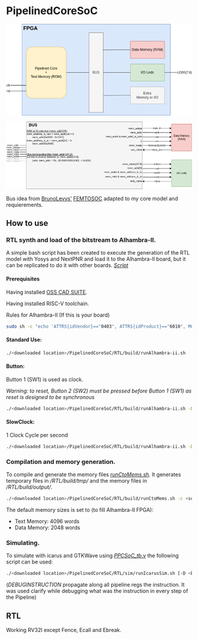 # PipelinedCoreSoC

![Pipelined Core SoC ](images/PPCSoCDiagram.png?raw=true "Bus Distribution and Example")



![Bus Distribution](images/PPCSoCBus.png?raw=true "Bus Distribution and Example")

Bus idea from [BrunoLevys'](https://github.com/BrunoLevy)  [FEMTOSOC](https://github.com/BrunoLevy/learn-fpga/blob/master/FemtoRV/RTL/femtosoc.v)  adapted to my core model and requierements.

 ## How to use

### RTL synth and load of the bitstream to Alhambra-II.

A simple bash script has been created to execute the generation of the RTL model with Yosys and NextPNR and load it to the Alhambra-II board, but it can be replicated to do it with other boards.
[*Script*](/RTL/build/runAlhambra-ii.sh)

#### Prerequisites

Having installed [OSS CAD SUITE](https://github.com/YosysHQ/oss-cad-suite-build).

Having installed RISC-V toolchain.

Rules for Alhambra-II (If this is your board)

~~~bash
sudo sh -c "echo 'ATTRS{idVendor}=="0403", ATTRS{idProduct}=="6010", MODE="0660", GROUP="plugdev", TAG+="uaccess"' > /etc/udev/rules.d/53-lattice-ftdi.rules"
~~~



#### Standard Use:

~~~bash
./<downloaded location>/PipelinedCoreSoC/RTL/build/runAlhambra-ii.sh
~~~

#### Button:

Button 1 (SW1) is used as clock.

*Warning: to reset, Button 2 (SW2) must be pressed before Button 1 (SW1) as reset is designed to be synchronous*

~~~bash
./<downloaded location>/PipelinedCoreSoC/RTL/build/runAlhambra-ii.sh -D BUTTON
~~~

#### SlowClock:

1 Clock Cycle per second

~~~bash
./<downloaded location>/PipelinedCoreSoC/RTL/build/runAlhambra-ii.sh -D SLOWCLOCK
~~~

### Compilation and memory generation.

To compile and generate the memory files  [*runCtoMems.sh*](/RTL/build/runCtoMem.sh). It generates temporary files in */RTL/build/tmp/* and the memory files in  */RTL/build/output/*.

~~~bash
./<downloaded location>/PipelinedCoreSoC/RTL/build/runCtoMems.sh -c <source.c>
~~~

The default memory sizes is set to (to fill Alhambra-II FPGA):

- Text Memory: 4096 words
- Data Memory: 2048 words

### Simulating.

To simulate with icarus and GTKWave using  [*PPCSoC_tb.v*](/RTL/src/PPCSoC_tb.v) the following script can be used:

~~~bash
./<downloaded location>/PipelinedCoreSoC/RTL/sim/runIcarusSim.sh [-D <BUTTON,SLOWCLOCK,DEBUGINSTRUCTION>]
~~~

(*DEBUGINSTRUCTION* propagate along all pipeline regs the instruction. It was used clarify while debugging what was the instruction in every step of the Pipeline)


## RTL

Working RV32I except Fence, Ecall and Ebreak.
